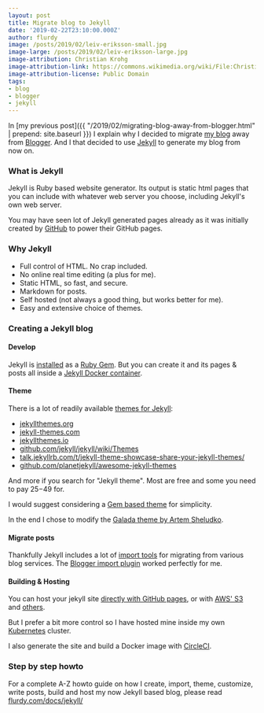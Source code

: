 ```yaml
---
layout: post
title: Migrate blog to Jekyll
date: '2019-02-22T23:10:00.000Z'
author: flurdy
image: /posts/2019/02/leiv-eriksson-small.jpg
image-large: /posts/2019/02/leiv-eriksson-large.jpg
image-attribution: Christian Krohg
image-attribution-link: https://commons.wikimedia.org/wiki/File:Christian-krohg-leiv-eriksson.jpg
image-attribution-license: Public Domain
tags:
- blog
- blogger
- jekyll
---
```


In [my previous post]({{ "/2019/02/migrating-blog-away-from-blogger.html" | prepend: site.baseurl }}) I explain why I decided to migrate [my blog](http://blog.flurdy.com) away from [Blogger](http://blogger.com).
And I that decided to use [Jekyll](http://jekyllrb.com) to generate my blog from now on.


### What is Jekyll

Jekyll is Ruby based website generator.
Its output is static html pages that you can include with whatever web server you choose, including Jekyll's own web server.

You may have seen lot of Jekyll generated pages already as it was initially created by [GitHub](https://github.com) to power their GitHub pages.

### Why Jekyll

* Full control of HTML. No crap included.
* No online real time editing (a plus for me).
* Static HTML, so fast, and secure.
* Markdown for posts.
* Self hosted (not always a good thing, but works better for me).
* Easy and extensive choice of themes.


### Creating a Jekyll blog

#### Develop

Jekyll is [installed](https://jekyllrb.com/docs/) as a [Ruby Gem](https://rubygems.org/gems/jekyll/).
But you can create it and its pages &amp; posts all inside a [Jekyll Docker container](https://hub.docker.com/r/jekyll/jekyll/).

#### Theme

There is a lot of readily available [themes for Jekyll](https://jekyllrb.com/docs/themes/):

* [jekyllthemes.org](http://jekyllthemes.org)
* [jekyll-themes.com](https://jekyll-themes.com)
* [jekyllthemes.io](https://jekyllthemes.io)
* [github.com/jekyll/jekyll/wiki/Themes](https://github.com/jekyll/jekyll/wiki/Themes)
* [talk.jekyllrb.com/t/jekyll-theme-showcase-share-your-jekyll-themes/](https://talk.jekyllrb.com/t/jekyll-theme-showcase-share-your-jekyll-themes/)
* [github.com/planetjekyll/awesome-jekyll-themes](https://github.com/planetjekyll/awesome-jekyll-themes)

And more if you search for "Jekyll theme".
Most are free and some you need to pay $25-$49 for.

I would suggest considering a [Gem based theme](https://github.com/planetjekyll/awesome-jekyll-themes) for simplicity.

In the end I chose to modify the [Galada theme by Artem Sheludko](https://github.com/artemsheludko/galada).

#### Migrate posts

Thankfully Jekyll includes a lot of [import tools](https://import.jekyllrb.com/docs/home/) for migrating from various blog services.
The [Blogger import plugin](https://import.jekyllrb.com/docs/blogger/) worked perfectly for me.


#### Building &amp; Hosting

You can host your jekyll site [directly with GitHub pages](https://help.github.com/en/articles/using-jekyll-as-a-static-site-generator-with-github-pages), or with [AWS' S3](https://jekyllrb.com/docs/deployment/manual/) and [others](https://jekyllrb.com/docs/deployment/third-party/).

But I prefer a bit more control so I have hosted mine inside my own [Kubernetes](https://kubernetes.io) cluster.

I also generate the site and build a Docker image with [CircleCI](https://circleci.com/).


### Step by step howto

For a complete A-Z howto guide on how I create, import, theme, customize, write posts, build and host my now Jekyll based blog, please read [flurdy.com/docs/jekyll/](http://flurdy.com/docs/jekyll/)
